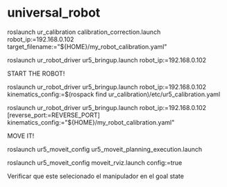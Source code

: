 # universal_robot

roslaunch ur_calibration calibration_correction.launch robot_ip:=192.168.0.102 target_filename:="${HOME}/my_robot_calibration.yaml"

roslaunch ur_robot_driver ur5_bringup.launch robot_ip:=192.168.0.102

START THE ROBOT!
 
roslaunch ur_robot_driver ur5_bringup.launch robot_ip:=192.168.0.102 kinematics_config:=$(rospack find ur_calibration)/etc/ur5_calibration.yaml

roslaunch ur_robot_driver ur5_bringup.launch robot_ip:=192.168.0.102 [reverse_port:=REVERSE_PORT] kinematics_config:="${HOME}/my_robot_calibration.yaml"

MOVE IT!

roslaunch ur5_moveit_config ur5_moveit_planning_execution.launch

roslaunch ur5_moveit_config moveit_rviz.launch config:=true

Verificar que este selecionado el manipulador en el goal state
